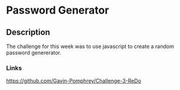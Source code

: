 # Password Generator

## Description
The challenge for this week was to use javascript to create a random password genererator.

### Links
https://github.com/Gavin-Pomphrey/Challenge-3-ReDo
